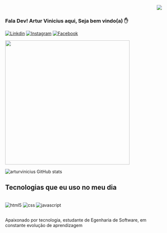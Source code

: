 <img align="right" src="https://komarev.com/ghpvc/?username=arturvinicius2000&color=ff69b4"><br>

### Fala Dev! Artur Vinicius aqui, Seja bem vindo(a) ✋

[![Linkdin](https://img.shields.io/badge/LinkedIn-0077B5?style=for-the-badge&logo=linkedin&logoColor=white)](https://www.linkedin.com/in/artur-vin%C3%ADcius-10a08b20b/)
[![Instagram](	https://img.shields.io/badge/Instagram-E4405F?style=for-the-badge&logo=instagram&logoColor=white)](https://www.instagram.com/arturarauujo/)
[![Facebook](https://img.shields.io/badge/Facebook-1877F2?style=for-the-badge&logo=facebook&logoColor=white)](https://www.facebook.com/arthur.araujo.921025)

<div align="left">
<img src="https://github.com/arturvinicius2000/arturvinicius2000/assets/141676608/6c3bfd77-e6ad-4160-9eaf-b085aee68cc5" width="400px" />
</div>

![arturvinicius GitHub stats](https://github-readme-stats.vercel.app/api?username=arturvinicius2000&show_icons=true&theme=dracula)

## Tecnologias que eu uso no meu dia 

<div style="display: inline_block"><br/>
  <img align="center" alt="html5" src="https://img.shields.io/badge/HTML-239120?style=for-the-badge&logo=html5&logoColor=white" />
 <img align="center" alt="css" src="https://img.shields.io/badge/CSS-239120?&style=for-the-badge&logo=css3&logoColor=white" />
 <img align="center" alt="javascript" src="https://img.shields.io/badge/JavaScript-F7DF1E?style=for-the-badge&logo=javascript&logoColor=black" />

</div><br/>

Apaixonado por tecnologia, estudante de Egenharia de Software, em constante evolução de aprendizagem 
